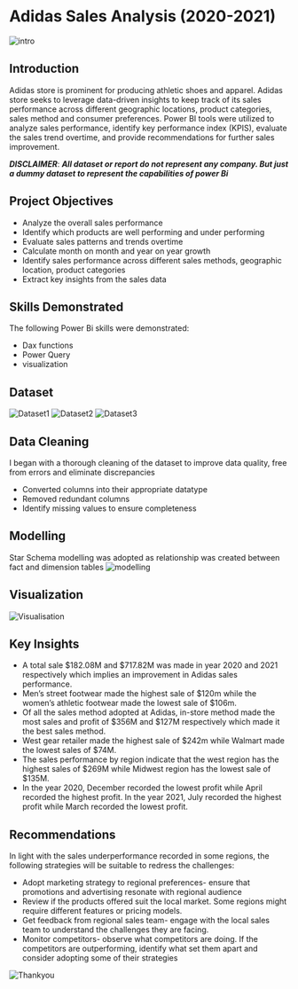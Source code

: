 # Adidas Sales Analysis (2020-2021)
![intro](https://github.com/user-attachments/assets/8c38dc45-3aed-499d-a2a3-44ec6cf18e8b)

## Introduction
Adidas store is prominent for producing athletic shoes and apparel. Adidas store seeks to leverage data-driven insights to keep track of its sales performance across different geographic locations, product categories, sales method and consumer preferences.
Power BI tools were utilized to analyze sales performance, identify key performance index (KPIS), evaluate the sales trend overtime, and provide recommendations for further sales improvement.

**_DISCLAIMER_**: **_All dataset or report do not represent any company. But just a dummy dataset to represent the capabilities of power Bi_**

## Project Objectives
-	Analyze the overall sales performance 
-	Identify which products are well performing and under performing
-	Evaluate sales patterns and trends overtime
-	Calculate month on month and year on year growth
-	Identify sales performance across different sales methods, geographic location, product categories 
-	Extract key insights from the sales data

## Skills Demonstrated
The following Power Bi skills were demonstrated:
-	Dax functions
-	Power Query
-	visualization 

## Dataset
![Dataset1](https://github.com/user-attachments/assets/9c12cf47-38e0-4af2-af0d-a85c7919cb2e)
![Dataset2](https://github.com/user-attachments/assets/ba3453fa-32a5-4ee0-b5e9-9de277720420)
![Dataset3](https://github.com/user-attachments/assets/f442bc27-3f71-46db-a39a-abbdaef64960)

## Data Cleaning
I began with a thorough cleaning of the dataset to improve data quality, free from errors and eliminate discrepancies
-	Converted columns into their appropriate datatype
-	Removed redundant columns
-	Identify missing values to ensure completeness

## Modelling
Star Schema modelling was adopted as relationship was created between fact and dimension tables
![modelling](https://github.com/user-attachments/assets/8e6153cd-a6cf-4884-8949-48022afa7c14)

## Visualization
![Visualisation](https://github.com/user-attachments/assets/4f9be4e0-c2d1-49ea-84e7-b8fbce91bb91)

## Key Insights
-	A total sale $182.08M and $717.82M was made in year 2020 and 2021 respectively which implies an improvement in Adidas sales performance.
-	Men’s street footwear made the highest sale of $120m while the women’s athletic footwear made the lowest sale of $106m.
-	Of all the sales method adopted at Adidas, in-store method made the most sales and profit of $356M and $127M respectively which made it the best sales method.
-	West gear retailer made the highest sale of $242m while Walmart made the lowest sales of $74M.
-	The sales performance by region indicate that the west region has the highest sales of $269M while Midwest region has the lowest sale of $135M.
-	In the year 2020, December recorded the lowest profit while April recorded the highest profit. In the year 2021, July recorded the highest profit while March recorded the lowest profit. 

## Recommendations
In light with the sales underperformance recorded in some regions, the following strategies will be suitable to redress the challenges:
-	Adopt marketing strategy to regional preferences- ensure that promotions and advertising resonate with regional audience
-	Review if the products offered suit the local market. Some regions might require different features or pricing models.
-	Get feedback from regional sales team- engage with the local sales team to understand the challenges they are facing.
-	Monitor competitors- observe what competitors are doing. If the competitors are outperforming, identify what set them apart and consider adopting some of their strategies 

![Thankyou](https://github.com/user-attachments/assets/0db5be04-aa74-4e89-a3c8-0efa60dcdf25)








